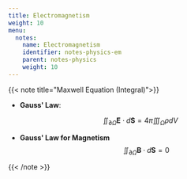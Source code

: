 ```yaml
---
title: Electromagnetism
weight: 10
menu:
  notes:
    name: Electromagnetism
    identifier: notes-physics-em
    parent: notes-physics
    weight: 10
---
```

<!-- A Sample Program -->
{{< note title="Maxwell Equation (Integral)">}}
* **Gauss' Law**:

$$ \qquad \iint_{\partial \Omega} \mathbf{E} \cdot d\mathbf{S} = 4 \pi \iiint_{\Omega} \rho dV $$ 

* **Gauss' Law for Magnetism**
$$ \qquad \iint_{\partial \Omega} \mathbf{B} \cdot d\mathbf{S} = 0 $$

  
{{< /note >}}

